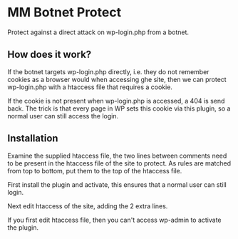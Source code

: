 # MM Botnet Protect

Protect against a direct attack on wp-login.php from a botnet.

## How does it work?

If the botnet targets wp-login.php directly, i.e. they do not remember cookies as a browser would when accessing ghe site, then we can protect wp-login.php with a htaccess file that requires a cookie.

If the cookie is not present when wp-login.php is accessed, a 404 is send back. The trick is that every page in WP sets this cookie via this plugin, so a normal user can still access the login.

## Installation

Examine the supplied htaccess file, the two lines between comments need to be present in the htaccess file of the site to protect. As rules are matched from top to bottom, put them to the top of the htaccess file.

First install the plugin and activate, this ensures that a normal user can still login.

Next edit htaccess of the site, adding the 2 extra lines.

If you first edit htaccess file, then you can't access wp-admin to activate the plugin.

